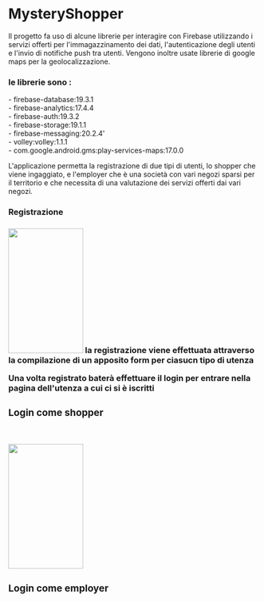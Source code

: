 # MysteryShopper

Il progetto fa uso di alcune librerie per interagire con Firebase utilizzando i servizi offerti per l'immagazzinamento dei dati, l'autenticazione degli utenti e l'invio di notifiche push tra utenti. Vengono inoltre usate librerie di google maps per la geolocalizzazione.

<h3>le librerie sono :</h3>
<p>- firebase-database:19.3.1</br>
- firebase-analytics:17.4.4</br>
- firebase-auth:19.3.2</br>
- firebase-storage:19.1.1</br>
- firebase-messaging:20.2.4'</br>
- volley:volley:1.1.1</br>
- com.google.android.gms:play-services-maps:17.0.0
</p>

<p>L'applicazione permetta la registrazione di due tipi di utenti, lo shopper che viene ingaggiato, e l'employer che è una società con vari negozi sparsi per il territorio e che necessita di una valutazione dei servizi offerti dai vari negozi.</p>
<h3>Registrazione<h3>
<img src="https://github.com/Stef80/MysteryShopper/blob/master/20200827_175155%5B1%5D.gif" width=150 height=250>
 la registrazione viene effettuata attraverso la compilazione di un apposito form per ciasucn tipo di utenza
 </img>
<span>
 <p>Una volta registrato baterà effettuare il login per entrare nella pagina dell'utenza a cui ci si è iscritti</p>
  
<h3>Login come shopper<h3></br>
 
<img src="https://github.com/Stef80/MysteryShopper/blob/master/20200827_172731%5B1%5D.gif" width=150 height=250>

 <h3>Login come employer</h3></br>
<span>
